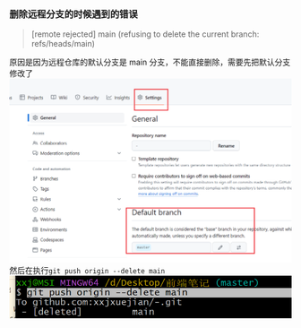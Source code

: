 ### 删除远程分支的时候遇到的错误

> [remote rejected] main (refusing to delete the current branch: refs/heads/main)

原因是因为远程仓库的默认分支是 main 分支，不能直接删除，需要先把默认分支修改了
![Alt text](image.png)
然后在执行`git push origin --delete main`
![Alt text](image-1.png)
